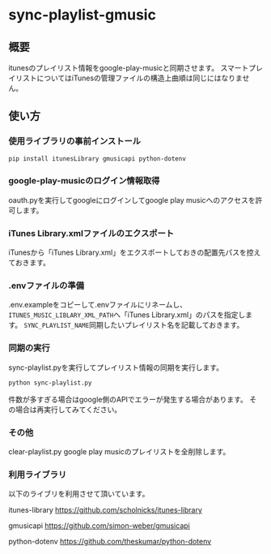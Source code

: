 # sync-playlist-gmusic

## 概要
itunesのプレイリスト情報をgoogle-play-musicと同期させます。
スマートプレイリストについてはiTunesの管理ファイルの構造上曲順は同じにはなりません。

## 使い方

### 使用ライブラリの事前インストール

```bash
pip install itunesLibrary gmusicapi python-dotenv
```

### google-play-musicのログイン情報取得

oauth.pyを実行してgoogleにログインしてgoogle play musicへのアクセスを許可します。

### iTunes Library.xmlファイルのエクスポート

iTunesから「iTunes Library.xml」をエクスポートしておきの配置先パスを控えておきます。

### .envファイルの準備

.env.exampleをコピーして.envファイルにリネームし、
`ITUNES_MUSIC_LIBLARY_XML_PATH`へ「iTunes Library.xml」のパスを指定します。
`SYNC_PLAYLIST_NAME`同期したいプレイリスト名を記載しておきます。

### 同期の実行

sync-playlist.pyを実行してプレイリスト情報の同期を実行します。

```bash
python sync-playlist.py
```

件数が多すぎる場合はgoogle側のAPIでエラーが発生する場合があります。
その場合は再実行してみてください。

### その他

clear-playlist.py
google play musicのプレイリストを全削除します。

### 利用ライブラリ

以下のライブリを利用させて頂いています。

itunes-library
https://github.com/scholnicks/itunes-library

gmusicapi
https://github.com/simon-weber/gmusicapi

python-dotenv
https://github.com/theskumar/python-dotenv
